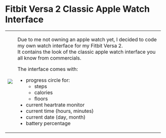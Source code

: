 # Fitbit Versa 2 Classic Apple Watch Interface

<div style="width:50%;float:left">

</div>

<div style="width:50%;float:left">
  
</div>

<table>
  <tr>
    <td><img src="http://bewerbung.aaronjoel.de/img/applewatch_interface.jpg"></td>
    <td><p>Due to me not owning an apple watch yet, I decided to code my own watch interface for my Fitbit Versa 2.<br>It contains the look of the classic apple watch interface you all know from commercials.</p>
  <p>The interface comes with:</p>
  <ul>
    <li>progress circle for:
      <ul>
        <li>steps</li>
        <li>calories</li>
        <li>floors</li>
      </ul>
    </li>
    <li>current heartrate monitor</li>
    <li>current time (hours, minutes)</li>
    <li>current date (day, month)</li>
    <li>battery percentage</li>
  </ul></td>
  </tr>
  
</table>  
